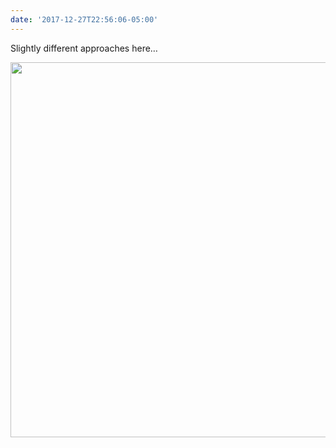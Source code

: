 ```yaml
---
date: '2017-12-27T22:56:06-05:00'
---
```

Slightly different approaches here…

<img src="uploads/2017/a07fe8a380.jpg" width="600" height="600" />
